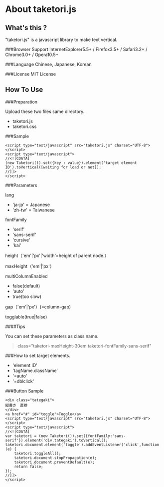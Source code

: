 About taketori.js
===============

What's this ?
----------------

"taketori.js" is a javascript library to make text vertical.

###Browser Support
InternetExplorer5.5+ / Firefox3.5+ / Safari3.2+ / Chrome3.0+ / Opera10.5+

###Language
Chinese, Japanese, Korean

###License
MIT License

How To Use
---------------

###Preparation

Upload these two files same directory.

* taketori.js
* taketori.css

###Sample

	<script type="text/javascript" src="taketori.js" charset="UTF-8"></script>
	<script type="text/javascript">
	//<![CDATA[
	(new Taketori()).set({key : value}).element('target element ID').toVertical([waiting for load or not]);
	//]]>
	</script>

###Parameters

lang

* 'ja-jp' = Japanese
* 'zh-tw' = Taiwanese

fontFamily

* 'serif'
* 'sans-serif'
* 'cursive'
* 'kai'

height（'em'|'px'|'width'=height of parent node.）

maxHeight（'em'|'px'）

multiColumnEnabled

* false(default)
* 'auto'
* true(too slow)

gap（'em'|'px'）(=column-gap)

togglable(true|false)

####Tips

You can set these parameters as class name.

> class="taketori-maxHeight-30em taketori-fontFamily-sans-serif"

###How to set target elements.

* 'element ID'
* 'tagName.className'
* '=auto'
* '=dblclick'

###Button Sample

	<div class="tategaki">
	縦書き　直排
	</div>
	<a href="#" id="toggle">Toggle</a>
	<script type="text/javascript" src="taketori.js" charset="UTF-8"></script>
	<script type="text/javascript">
	//<![CDATA[
	var taketori = (new Taketori()).set({fontFamily:'sans-serif'}).element('div.tategaki').toVertical();
	taketori.document.element('toggle').addEventListener('click',function (e) {
		taketori.toggleAll();
		taketori.document.stopPropagation(e);
		taketori.document.preventDefault(e);
		return false;
	});
	//]]>
	</script>
